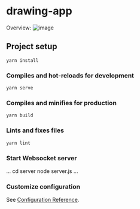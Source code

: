 # drawing-app

Overview:
![image](https://user-images.githubusercontent.com/32029267/135751428-c33ee3bc-b90e-4447-a09f-d74a4d96e9f4.png)


## Project setup
```
yarn install
```

### Compiles and hot-reloads for development
```
yarn serve
```

### Compiles and minifies for production
```
yarn build
```

### Lints and fixes files
```
yarn lint
```

### Start Websocket server
...
cd server
node server.js
...

### Customize configuration
See [Configuration Reference](https://cli.vuejs.org/config/).
